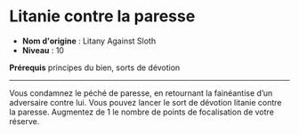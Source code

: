 # Litanie contre la paresse

 * **Nom d'origine** : Litany Against Sloth
 * **Niveau** : 10


<p><strong>Prérequis</strong>  principes du bien, sorts de dévotion</p>
<hr>
<p>Vous condamnez le péché de paresse, en retournant la fainéantise d’un adversaire contre lui. Vous pouvez lancer le sort de dévotion litanie contre la paresse. Augmentez de 1 le nombre de points de focalisation de votre réserve.</p>